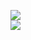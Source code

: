 [![](https://img.shields.io/badge/Made%20With-Github%20Spray-lightgrey.svg?style=for-the-badge&logo=github)](https://github.com/Annihil/github-spray#38)  
[![](https://i.imgur.com/2DrTn0Z.gif)](https://github.com/Annihil/github-spray)